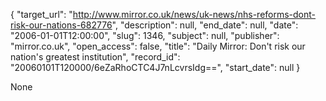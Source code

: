 {
  "target_url": "http://www.mirror.co.uk/news/uk-news/nhs-reforms-dont-risk-our-nations-682776", 
  "description": null, 
  "end_date": null, 
  "date": "2006-01-01T12:00:00", 
  "slug": 1346, 
  "subject": null, 
  "publisher": "mirror.co.uk", 
  "open_access": false, 
  "title": "Daily Mirror: Don't risk our nation's greatest institution", 
  "record_id": "20060101T120000/6eZaRhoCTC4J7nLcvrsIdg==", 
  "start_date": null
}

None